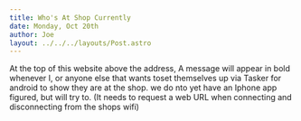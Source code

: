 ```yaml
---
title: Who's At Shop Currently
date: Monday, Oct 20th
author: Joe
layout: ../../../layouts/Post.astro
---
```


At the top of this website above the address, A message will appear in bold whenever I,  or anyone else that wants toset themselves up via Tasker for android to show they are at the shop.  we do nto yet have an Iphone app figured,  but will try to. (It needs to  request a web URL when connecting and disconnecting from the shops wifi)
